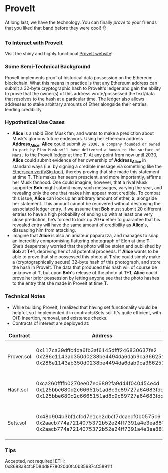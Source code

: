 # ProveIt

At long last, we have the technology. You can finally _prove_ to your friends that you liked that band before they were cool! :ok_hand:

### To Interact with ProveIt
Visit the shiny and highly functional [ProveIt website](https://noahzinsmeister.github.io/ProveIt/)!

### Some Semi-Technical Background
ProveIt implements proof of historical data possession on the Ethereum blockchain. What this means in practice is that any Ethereum address can submit a 32-byte cryptographic hash to ProveIt's ledger and gain the ability to prove that the owner(s) of this address wrote/possessed the text/data that resolves to the hash at a particular time. The ledger also allows addresses to stake arbitrary amounts of Ether alongside their entries, lending credibility.

### Hypothetical Use Cases
* __Alice__ is a rabid Elon Musk fan, and wants to make a prediction about Musk's glorious future endeavors. Using her Ethereum address __Address<sub>Alice</sub>__, __Alice__ could submit ```By 2030, a company founded or owned in part by Elon Musk will have delivered a human to the surface of Mars.``` to the ProveIt ledger at time __T__. At any point from now until 2030, __Alice__ could submit evidence of her ownership of __Address<sub>Alice</sub>__ in standard ways (i.e. by signing a credible message via something like the [Etherscan verifySig tool](https://etherscan.io/verifySig)), thereby proving that she made this statement at time __T__. This makes her seem prescient, and more importantly, affirms her Musk fanhood. One could imagine, however, that a rival Musk supporter __Bob__ might submit many such messages, varying the year, and revealing only the one that makes him appear most credible. To combat this issue, __Alice__ can lock up an arbitrary amount of ether, __x__, alongside her statement. This amount cannot be recovered without destroying the associated ledger entry. If we assume that __Bob__ must submit 20 different entries to have a high probability of ending up with at least one very close prediction, he’s forced to lock up 20*__x__ ether to guarantee that his revealed entry will have the same amount of credibility as __Alice__'s, dissuading him from attacking.
* Imagine that __Alice__ is also an amateur paparazza, and manages to snap an incredibly ~~compromising~~ flattering photograph of Elon at time __T__. She’s desperately worried that the photo will be stolen and published by __Bob__ at __T+1__, depriving her of all potential proceeds. If __Alice__ wants to be able to prove that she possessed this photo at __T__ she could simply make a (cryptographically secure) 32-byte hash of this photograph, and store the hash in ProveIt. The data that produced this hash will of course be unknown at __T__, but upon __Bob__'s release of the photo at __T+1__, __Alice__ could prove her prior possession by letting anyone see that the photo hashes to the entry that she made in ProveIt at time __T__.

### Technical Notes
* While building ProveIt, I realized that having set functionality would be helpful, so I implemented it in contracts/Sets.sol. It's quite efficient, with O(1) insertion, removal, and existence checks.
* Contracts of interest are deployed at:

| Contract   | Address                                    | Link                    | Network |
|------------|--------------------------------------------|-------------------------|---------|
| Prover.sol | 0x117ca39dffc4da6fb3af6145dfff246830637fe2<br>0x286e1143ab350d0238be4494da6dab9ca3662517<br>0x286e1143ab350d0238be4494da6dab9ca3662517 | [verified on Etherscan](https://etherscan.io/address/0x117ca39dffc4da6fb3af6145dfff246830637fe2)<br>[Etherscan](https://rinkeby.etherscan.io/address/0x286e1143ab350d0238be4494da6dab9ca3662517)<br>[Etherscan](https://ropsten.etherscan.io/address/0x286e1143ab350d0238be4494da6dab9ca3662517) | Mainnet<br>Rinkeby<br>Ropsten |
| Hash.sol   | 0xca260ffffb0270ee07ec6892fa9d44f040454e4d<br>0x125bbe680d2c6665151ad8c9c89727a64683fdcb<br>0x125bbe680d2c6665151ad8c9c89727a64683fdcb | [verified on Etherscan](https://etherscan.io/address/0xca260ffffb0270ee07ec6892fa9d44f040454e4d)<br>[Etherscan](https://rinkeby.etherscan.io/address/0x125bbe680d2c6665151ad8c9c89727a64683fdcb)<br>[Etherscan](https://ropsten.etherscan.io/address/0x125bbe680d2c6665151ad8c9c89727a64683fdcb) | Mainnet<br>Rinkeby<br>Ropsten |
| Sets.sol   | 0x48d904b3bf1cfcd7e1ce2dbcf7dcaecf0b0575c6<br>0x2aacb774a7214075372b52e24ff7391a4e3ea883<br>0x2aacb774a7214075372b52e24ff7391a4e3ea883 | [verified on Etherscan](https://etherscan.io/address/0x48d904b3bf1cfcd7e1ce2dbcf7dcaecf0b0575c6)<br>[Etherscan](https://rinkeby.etherscan.io/address/0x2aacb774a7214075372b52e24ff7391a4e3ea883)<br>[Etherscan](https://ropsten.etherscan.io/address/0x2aacb774a7214075372b52e24ff7391a4e3ea883) | Mainnet<br>Rinkeby<br>Ropsten |

### Tips
Accepted, not required!
ETH: 0x8688a84fcFD84d8F78020d0fc0b35987cC58911f
